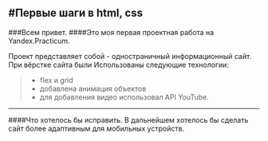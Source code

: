 #Первые шаги в html, css
---
###Всем привет.
####Это моя первая проектная работа на Yandex.Practicum.

Проект представляет  собой - одностраничный информационный сайт.
При вёрстке сайта были Использованы следующие технологии:
>- flex и grid
>- добавлена анимация объектов
>- для добавления видео использовал API YouTube.
___
####Что хотелось бы исправить.
В дальнейшем хотелось бы сделать сайт более адаптивным для мобильных устройств.



